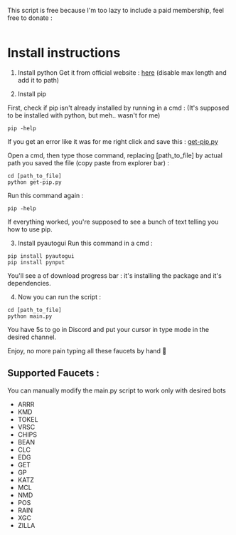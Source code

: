 This script is free because I'm too lazy to include a paid membership, feel free to donate :
```

```
# Install instructions

1. Install python
Get it from official website : [here](https://www.python.org/downloads) (disable max length and add it to path)

2. Install pip

First, check if pip isn't already installed by running in a cmd :
(It's supposed to be installed with python, but meh.. wasn't for me)
```
pip -help
```
If you get an error like it was for me right click and save this : [get-pip.py](https://bootstrap.pypa.io/get-pip.py)

Open a cmd, then type those command, replacing [path_to_file] by actual path you saved the file (copy paste from explorer bar) :
```
cd [path_to_file]
python get-pip.py
```
Run this command again :
```
pip -help
```
If everything worked, you're supposed to see a bunch of text telling you how to use pip.

3. Install pyautogui
Run this command in a cmd :
```
pip install pyautogui
pip install pynput
```
You'll see a of download progress bar : it's installing the package and it's dependencies.

4. Now you can run the script :

```
cd [path_to_file]
python main.py
```

You have 5s to go in Discord and put your cursor in type mode in the desired channel.

Enjoy, no more pain typing all these faucets by hand 🖤

## Supported Faucets :

You can manually modify the main.py script to work only with desired bots

* ARRR
* KMD
* TOKEL
* VRSC
* CHIPS
* BEAN
* CLC
* EDG
* GET
* GP
* KATZ
* MCL
* NMD
* POS
* RAIN
* XGC
* ZILLA
